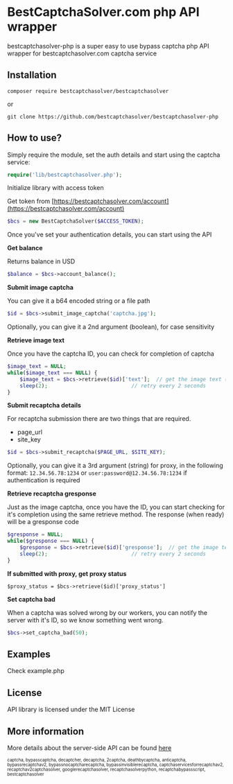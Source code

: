 BestCaptchaSolver.com php API wrapper
=========================================

bestcaptchasolver-php is a super easy to use bypass captcha php API wrapper for bestcaptchasolver.com captcha service

## Installation

    composer require bestcaptchasolver/bestcaptchasolver

or
    
    git clone https://github.com/bestcaptchasolver/bestcaptchasolver-php

## How to use?

Simply require the module, set the auth details and start using the captcha service:

``` php
require('lib/bestcaptchasolver.php'); 
```

Initialize library with access token

Get token from [https://bestcaptchasolver.com/account](https://bestcaptchasolver.com/account)
``` php
$bcs = new BestCaptchaSolver($ACCESS_TOKEN);   
```

Once you've set your authentication details, you can start using the API

**Get balance**

Returns balance in USD
``` php
$balance = $bcs->account_balance();
```

**Submit image captcha**

You can give it a b64 encoded string or a file path

``` php
$id = $bcs->submit_image_captcha('captcha.jpg');
```
Optionally, you can give it a 2nd argument (boolean), for case sensitivity

**Retrieve image text**

Once you have the captcha ID, you can check for completion of captcha
```php
$image_text = NULL;
while($image_text === NULL) {
    $image_text = $bcs->retrieve($id)['text'];  // get the image text (if completed)
    sleep(2);                           // retry every 2 seconds
}
```

**Submit recaptcha details**

For recaptcha submission there are two things that are required.
- page_url
- site_key
``` php
$id = $bcs->submit_recaptcha($PAGE_URL, $SITE_KEY);
```
Optionally, you can give it a 3rd argument (string) for proxy, in the following format:
`12.34.56.78:1234` or `user:password@12.34.56.78:1234` if authentication is required

**Retrieve recaptcha gresponse**

Just as the image captcha, once you have the ID, you can start checking for it's
completion using the same retrieve method. The response (when ready) will be a gresponse code

```php
$gresponse = NULL;
while($gresponse === NULL) {
    $gresponse = $bcs->retrieve($id)['gresponse'];  // get the image text (if completed)
    sleep(2);                           // retry every 2 seconds
}
```

**If submitted with proxy, get proxy status**
```
$proxy_status = $bcs->retrieve($id)['proxy_status']
```

**Set captcha bad**

When a captcha was solved wrong by our workers, you can notify the server with it's ID,
so we know something went wrong.

``` php
$bcs->set_captcha_bad(50); 
```

## Examples
Check example.php

## License
API library is licensed under the MIT License

## More information
More details about the server-side API can be found [here](https://bestcaptchasolver.com/api)


<sup><sub>captcha, bypasscaptcha, decaptcher, decaptcha, 2captcha, deathbycaptcha, anticaptcha, 
bypassrecaptchav2, bypassnocaptcharecaptcha, bypassinvisiblerecaptcha, captchaservicesforrecaptchav2, 
recaptchav2captchasolver, googlerecaptchasolver, recaptchasolverpython, recaptchabypassscript, bestcaptchasolver</sup></sub>


